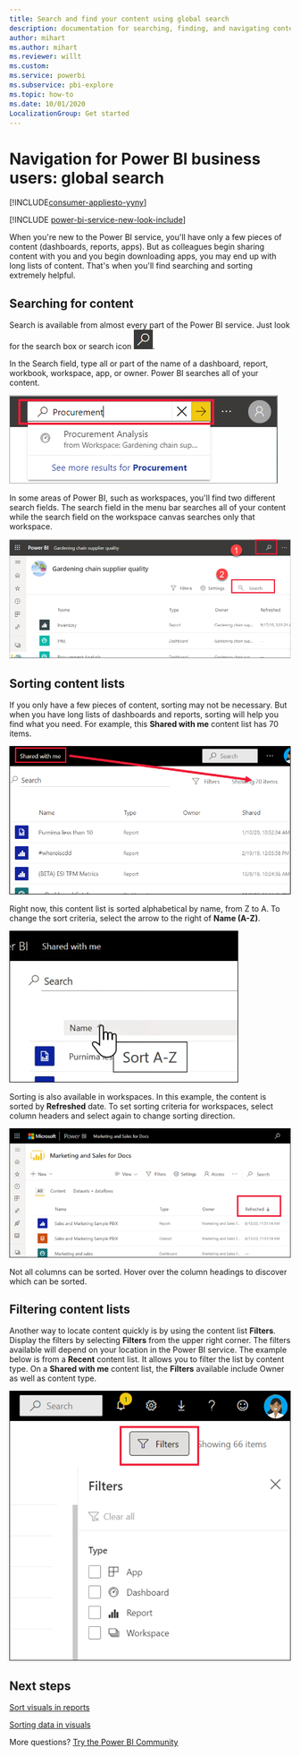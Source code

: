 ```yaml
---
title: Search and find your content using global search
description: documentation for searching, finding, and navigating content in Power BI service
author: mihart
ms.author: mihart
ms.reviewer: willt
ms.custom: 
ms.service: powerbi
ms.subservice: pbi-explore
ms.topic: how-to
ms.date: 10/01/2020
LocalizationGroup: Get started
---
```

# Navigation for Power BI business users: global search

[!INCLUDE[consumer-appliesto-yyny](../includes/consumer-appliesto-yyny.md)]

[!INCLUDE [power-bi-service-new-look-include](../includes/power-bi-service-new-look-include.md)]


When you're new to the Power BI service, you'll have only a few pieces of content (dashboards, reports, apps). But as colleagues begin sharing content with you and you begin downloading apps, you may end up with long lists of content. That's when you'll find searching and sorting extremely helpful.

## Searching for content
 Search is available from almost every part of the Power BI service. Just look for the search box or search icon ![magnifying glass icon](./media/end-user-search-sort/power-bi-search-icon.png).

 In the Search field, type all or part of the name of a dashboard, report, workbook, workspace, app, or owner. Power BI searches all of your content. 

 ![Screenshot shows the search field with the word Procurement entered.](./media/end-user-search-sort/power-bi-search-field.png) 

 In some areas of Power BI, such as workspaces, you'll find two different search fields. The search field in the menu bar searches all of your content while the search field on the workspace canvas searches only that workspace.

 ![search within a workspace](./media/end-user-search-sort/power-bi-search-fields.png) 

## Sorting content lists

If you only have a few pieces of content, sorting may not be necessary.  But when you have long lists of dashboards and reports, sorting will help you find what you need. For example, this **Shared with me** content list has 70 items. 

![shared with me content list](./media/end-user-search-sort/power-bi-a-to-z.png)

Right now, this content list is sorted alphabetical by name, from Z to A. To change the sort criteria, select the arrow to the right of **Name (A-Z)**.

![Sort dropdown menu](./media/end-user-search-sort/power-bi-sort-z-to-a.png)


Sorting is also available in workspaces. In this example, the content is sorted by **Refreshed** date. To set sorting criteria for workspaces, select column headers and select again to change sorting direction. 


![search for a report](./media/end-user-search-sort/power-bi-refreshed.png)

Not all columns can be sorted. Hover over the column headings to discover which can be sorted.

## Filtering content lists
Another way to locate content quickly is by using the content list **Filters**. Display the filters by selecting **Filters** from the upper right corner. The filters available will depend on your location in the Power BI service.  The example below is from a **Recent** content list.  It allows you to filter the list by content type.  On a **Shared with me** content list, the **Filters** available include Owner as well as content type.

![Screenshot of filter on content list.](./media/end-user-search-sort/power-bi-sort-filters.png)


## Next steps
[Sort visuals in reports](end-user-change-sort.md)

[Sorting data in visuals](end-user-change-sort.md)

More questions? [Try the Power BI Community](https://community.powerbi.com/)

